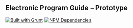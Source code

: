 ## Electronic Program Guide &ndash; Prototype

[![Built with Grunt](https://cdn.gruntjs.com/builtwith.png)](http://gruntjs.com)
[![NPM Dependencies](https://david-dm.org/michaelthorne/projecthub.png)](https://david-dm.org)
